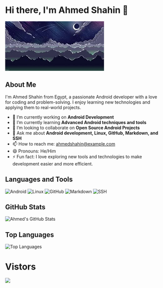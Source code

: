 # Hi there, I'm Ahmed Shahin 👋 

![Profile Banner](https://github.com/GitFASTBOOT/GitFASTBOOT/blob/main/download%20(1).jpeg)

## About Me

I'm Ahmed Shahin from Egypt, a passionate Android developer with a love for coding and problem-solving. I enjoy learning new technologies and applying them to real-world projects. 

- 🔭 I’m currently working on **Android Development**
- 🌱 I’m currently learning **Advanced Android techniques and tools**
- 👯 I’m looking to collaborate on **Open Source Android Projects**
- 💬 Ask me about **Android development, Linux, GitHub, Markdown, and SSH**
- 📫 How to reach me: [ahmedshahin@example.com](mailto:ahmedshahinX0X@gmail.com)
- 😄 Pronouns: He/Him
- ⚡ Fun fact: I love exploring new tools and technologies to make development easier and more efficient.

## Languages and Tools

![Android](https://img.shields.io/badge/-Android-3DDC84?style=flat-square&logo=android&logoColor=white)
![Linux](https://img.shields.io/badge/-Linux-FCC624?style=flat-square&logo=linux&logoColor=black)
![GitHub](https://img.shields.io/badge/-GitHub-181717?style=flat-square&logo=github&logoColor=white)
![Markdown](https://img.shields.io/badge/-Markdown-000000?style=flat-square&logo=markdown&logoColor=white)
![SSH](https://img.shields.io/badge/-SSH-4CAF50?style=flat-square&logo=ssh&logoColor=white)

## GitHub Stats

![Ahmed's GitHub Stats](https://github-readme-stats.vercel.app/api?username=GitFASTBOOT&show_icons=true&theme=radical)

## Top Languages

![Top Languages](https://github-readme-stats.vercel.app/api/top-langs/?username=GitFASTBOOT&layout=compact&theme=radical)

# Vistors
![](https://count.getloli.com/get/@GitFASTBOOT?theme=booru-r6gdrawfriends)
